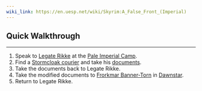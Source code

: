 ```yaml
---
wiki_link: https://en.uesp.net/wiki/Skyrim:A_False_Front_(Imperial)
---
```

## Quick Walkthrough
---
1. Speak to [Legate Rikke](https://en.uesp.net/wiki/Skyrim:Legate_Rikke "Skyrim:Legate Rikke") at the [Pale Imperial Camp](https://en.uesp.net/wiki/Skyrim:Pale_Imperial_Camp "Skyrim:Pale Imperial Camp").
2. Find a [Stormcloak courier](https://en.uesp.net/wiki/Skyrim:Stormcloak_Courier "Skyrim:Stormcloak Courier") and take his [documents](https://en.uesp.net/wiki/Skyrim:StormCloak_Documents "Skyrim:StormCloak Documents").
3. Take the documents back to Legate Rikke.
4. Take the modified documents to [Frorkmar Banner-Torn](https://en.uesp.net/wiki/Skyrim:Frorkmar_Banner-Torn "Skyrim:Frorkmar Banner-Torn") in [Dawnstar](https://en.uesp.net/wiki/Skyrim:Dawnstar "Skyrim:Dawnstar").
5. Return to Legate Rikke.
